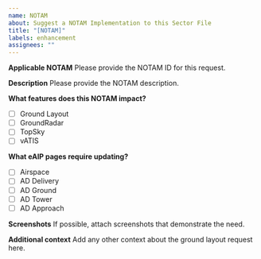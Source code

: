 ```yaml
---
name: NOTAM
about: Suggest a NOTAM Implementation to this Sector File
title: "[NOTAM]"
labels: enhancement
assignees: ""
---
```


**Applicable NOTAM**
Please provide the NOTAM ID for this request.

**Description**
Please provide the NOTAM description.

**What features does this NOTAM impact?**

- [ ] Ground Layout
- [ ] GroundRadar
- [ ] TopSky
- [ ] vATIS

**What eAIP pages require updating?**

- [ ] Airspace
- [ ] AD Delivery
- [ ] AD Ground
- [ ] AD Tower
- [ ] AD Approach

**Screenshots**
If possible, attach screenshots that demonstrate the need.

**Additional context**
Add any other context about the ground layout request here.
